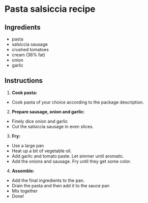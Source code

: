 # Pasta salsiccia recipe


## Ingredients

- pasta
- salsiccia sausage
- crushed tomatoes
- cream (36% fat)
- onion
- garlic

## Instructions

1. **Cook pasta:**
 - Cook pasta of your choice according to the package description.

2. **Prepare sausage, onion and garlic:**
 - Finely dice onion and garlic
 - Cut the salsiccia sausage in even slices.

3. **Fry:**
 - Use a large pan
 - Heat up a bit of vegetable oil. 
 - Add garlic and tomato paste. Let simmer until aromatic.
 - Add the onions and sausage. Fry until they get some color.
 
4. **Assemble:**
 - Add the final ingredients to the pan. 
 - Drain the pasta and then add it to the sauce pan
 - Mix together
 - Done!